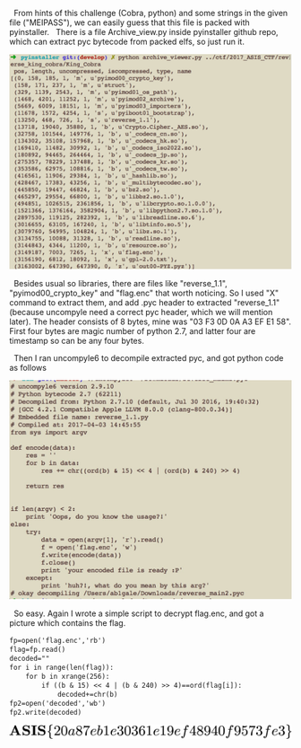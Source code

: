 &nbsp;&nbsp;From hints of this challenge (Cobra, python) and some strings in the given file ("MEIPASS"), we can easily guess that this file is packed with pyinstaller.
&nbsp;&nbsp;There is a file Archive_view.py inside pyinstaller github repo, which can extract pyc bytecode from packed elfs, so just run it.

![Alt archiveviewer01](./images/archiveviewer01.png?raw=true)

&nbsp;&nbsp;Besides usual so libraries, there are files like "reverse_1.1", "pyimod00_crypto_key" and "flag.enc" that worth noticing. So I used "X" command to extract them, and add .pyc header to extracted "reverse_1.1" (because uncompyle need a correct pyc header, which we will mention later). The header consists of 8 bytes, mine was "03 F3 0D 0A A3 EF E1 58". First four bytes are magic number of python 2.7, and latter four are timestamp so can be any four bytes. 

&nbsp;&nbsp;Then I ran uncompyle6 to decompile extracted pyc, and got python code as follows

![Alt uncompyle01](./images/uncompyle01.jpeg?raw=true)

&nbsp;&nbsp;So easy. Again I wrote a simple script to decrypt flag.enc, and got a picture which contains the flag.

```
fp=open('flag.enc','rb')
flag=fp.read()
decoded=""
for i in range(len(flag)):
	for b in xrange(256):
		if ((b & 15) << 4 | (b & 240) >> 4)==ord(flag[i]):
			decoded+=chr(b)
fp2=open('decoded','wb')
fp2.write(decoded)
```

![Alt decoded](./images/decoded.png?raw=true)